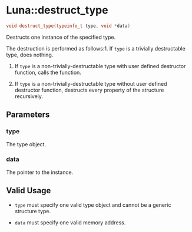# Luna::destruct_type

```c++
void destruct_type(typeinfo_t type, void *data)
```

Destructs one instance of the specified type. 

The destruction is performed as follows:1. If `type` is a trivially destructable type, does nothing.

1. If `type` is a non-trivially-destructable type with user defined destructor function, calls the function.

1. If `type` is a non-trivially-destructable type without user defined destructor function, destructs every property of the structure recursively. 

## Parameters
### type
The type object. 

### data
The pointer to the instance. 

## Valid Usage


* `type` must specify one valid type object and cannot be a generic structure type.

* `data` must specify one valid memory address. 

